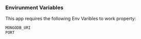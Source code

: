 ### Envirunment Variables

This app requires the following Env Varibles to work property:

```bash
MONGODB_URI
PORT
```